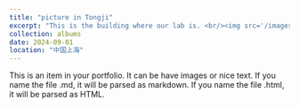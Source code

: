 ```yaml
---
title: "picture in Tongji"
excerpt: "This is the building where our lab is. <br/><img src='/images/jishilou.jpg'>"
collection: albums
date: 2024-09-01
location: "中国上海"
---
```


This is an item in your portfolio. It can be have images or nice text. If you name the file .md, it will be parsed as markdown. If you name the file .html, it will be parsed as HTML. 
